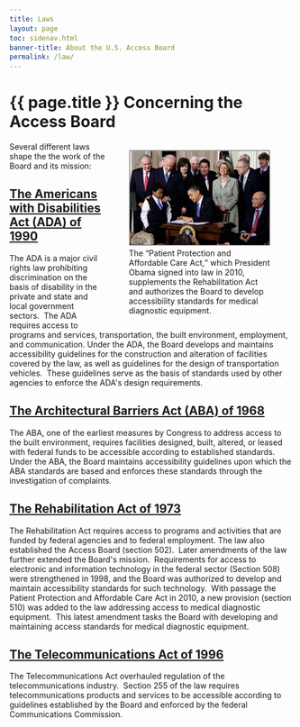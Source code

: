 ```yaml
---
title: Laws 
layout: page
toc: sidenav.html
banner-title: About the U.S. Access Board
permalink: /law/
---
```


# {{ page.title }} Concerning the Access Board

<figure style="display:inling; width:50%; float:right">
  <img src="./img/aca-bill-signing.jpg" alt="photo of President Barak Obama signing the Affordable Care Act">
  <figcaption>
    The <q>Patient Protection and Affordable Care Act,</q> which President Obama signed into law in 2010, supplements the Rehabilitation Act and authorizes the Board to develop accessibility standards for medical diagnostic equipment.
  </figcaption>
</figure>

Several different laws shape the the work of the Board and its mission:

## [The Americans with Disabilities Act (ADA) of 1990](ada.html)

The ADA  is a major civil rights law prohibiting discrimination on the basis of disability in the private and state and local government sectors.&nbsp;
The ADA requires access to programs and services, transportation, the built environment, employment, and communication. Under the ADA, the Board develops and maintains accessibility guidelines for the construction and alteration of facilities covered by the law, as well as guidelines for the design of transportation vehicles.&nbsp;
These guidelines serve as the basis of standards used by other agencies to enforce the ADA's design requirements.

## [The Architectural Barriers Act (ABA) of 1968](aba.html)

The ABA, one of the earliest measures by Congress to address access to the built environment, requires facilities designed, built, altered, or leased with federal funds to be accessible according to established standards.&nbsp;
Under the ABA, the Board maintains accessibility guidelines upon which the ABA standards are based and enforces these standards through the investigation of complaints.

## [The Rehabilitation Act of 1973](ra.html)

The Rehabilitation Act requires access to programs and activities that are funded by federal agencies and to federal employment. The law also established the Access Board (section 502).&nbsp;
Later amendments of the law further extended the Board's mission.&nbsp;
Requirements for access to electronic and information technology in the federal sector (Section 508) were strengthened in 1998, and the Board was authorized to develop and maintain accessibility standards for such technology.&nbsp;
With passage the Patient Protection and Affordable Care Act in 2010, a new provision (section 510) was added to the law addressing access to medical diagnostic equipment.&nbsp;
This latest amendment tasks the Board with developing and maintaining access standards for medical diagnostic equipment.

## [The Telecommunications Act of 1996](ta.html)

The Telecommunications Act overhauled regulation of the telecommunications industry.&nbsp;
Section 255 of the law requires telecommunications products and services to be accessible according to guidelines established by the Board and enforced by the federal Communications Commission.
